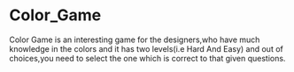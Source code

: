 # Color_Game
Color Game is an interesting game for the designers,who have much knowledge in the colors and it has two levels(i.e Hard And Easy) and out of choices,you need to select the one which is correct to that given questions.
